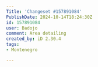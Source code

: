 ```yaml
---
Title: 'Changeset #157891084'
PublishDate: 2024-10-14T18:24:30Z
id: 157891084
user: Badojo
comment: Area detailing
created_by: iD 2.30.4
tags:
- Montenegro

---
```

